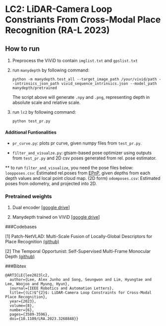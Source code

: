 # LC2: LiDAR-Camera Loop Constriants From Cross-Modal Place Recognition (RA-L 2023)


## How to run

1. Preprocess the ViViD to contain ```imglist.txt``` and ```gpslist.txt```

2. run ```manydepth``` by following command:

    ```
    python -m manydepth.test_all --target_image_path /your/vivid/path --intrinsics_json_path vivid_sequence_intrinsics.json --model_path manydepth/pretrained
    ```

    The script above will generate ```.npy``` and ```.png```, representing depth in absolute scale and relative scale.

3. run ```lc2``` by following command:

    ```
    python test_pr.py
    ```

#### Additional Funtionalities

 - `pr_curve.py`: plots pr curve, given numpy files from ``test_pr.py``.

- `filter_and_visualze.py`: gtsam-based pose optimizer using outputs from `test_pr.py` and 2D csv poses generated from rel. pose estimator.

** to run `filter_and_visualize`, you need the pose files below:
  `loopposes.csv`: Estimated rel.poses from [EPnP](https://github.com/cvlab-epfl/EPnP), given depths from each depth values and local point cloud map. (2D form)
  `odomposes.csv`: Estimated poses from odometry, and projected into 2D.

### Pretrained weights

1. Dual encoder [[google drive](https://drive.google.com/file/d/1c5tRjpAmgoBEXkndTXTj4gixBWOZqYlF/view?usp=sharing)]

2. Manydepth trained on ViViD [[google drive](https://drive.google.com/file/d/1DCdmDYQMojCUDYqzooHiPTIL9NwDBegK/view?usp=sharing)]



###Codebases

[1] Patch-NetVLAD: Multi-Scale Fusion of Locally-Global Descriptors for Place Recognition [(github)](https://github.com/QVPR/Patch-NetVLAD)

[2] The Temporal Opportunist: Self-Supervised Multi-Frame Monocular Depth [(github)](https://github.com/nianticlabs/manydepth)



###Bibtex
```
@ARTICLE{lee2023lc2,
  author={Lee, Alex Junho and Song, Seungwon and Lim, Hyungtae and Lee, Woojoo and Myung, Hyun},
  journal={IEEE Robotics and Automation Letters}, 
  title={(LC)$^{2}$: LiDAR-Camera Loop Constraints for Cross-Modal Place Recognition}, 
  year={2023},
  volume={8},
  number={6},
  pages={3589-3596},
  doi={10.1109/LRA.2023.3268848}}
```